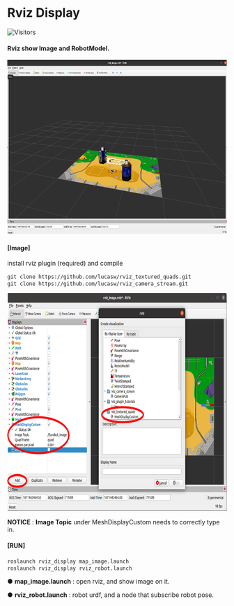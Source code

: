 # Rviz Display

![Visitors](https://api.visitorbadge.io/api/visitors?path=https%3A%2F%2Fgithub.com%2Fjingjingccc%2Frviz_display.git&labelColor=%23141414&countColor=%23111144&style=plastic)

#### Rviz show Image and RobotModel.
<img src="example_img.png" height="400">

#### [Image]
install rviz plugin (required) and compile
```
git clone https://github.com/lucasw/rviz_textured_quads.git
git clone https://github.com/lucasw/rviz_camera_stream.git
```
<img src="rviz_setting.png" height="500">

**NOTICE** : **Image Topic** under MeshDisplayCustom needs to correctly type in.

#### [RUN]
```
roslaunch rviz_display map_image.launch
roslaunch rviz_display rviz_robot.launch
```

● **map_image.launch** : open rviz, and show image on it.

● **rviz_robot.launch** : robot urdf, and a node that subscribe robot pose.
